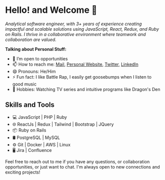# Hello! and Welcome 👋 
*Analytical software engineer, with 3+ years of experience creating impactful and scalable solutions using JavaScript, React, Redux, and Ruby on Rails. I thrive in a collaborative environment where teamwork and collaboration are valued.*

**Talking about Personal Stuff:**

- 🤔 I’m open to opportunities
- 📫 How to reach me: [Mail](lekanvgbg@gmail.com), [Personal Website](https://www.mrprotocoll.ma), [Twitter](https://twitter.com/dprotocol),  [LinkedIn](https://www.linkedin.com/in/mrprotocoll)
- 😄 Pronouns: He/Him
- ⚡ Fun fact: I like Battle Rap, I easily get goosebumps when I listen to good music
-  🌱 Hobbies: Watching TV series and intuitive programs like Dragon's Den

## Skills and Tools

- 💻 JavaScript | PHP | Ruby
- 🌐 ReactJs | Redux | Tailwind | Bootstrap | JQuery
- 📦 Ruby on Rails
- 🛢️ PostgreSQL | MySQL
- ⚙️ Git | Docker | AWS | Linux
- 🖥️ Jira | Confluence 

Feel free to reach out to me if you have any questions, or collaboration opportunities, or just want to chat. I'm always open to new connections and exciting projects!
